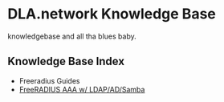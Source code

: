 # DLA.network Knowledge Base
knowledgebase and all tha blues baby. 

## Knowledge Base Index
- Freeradius Guides
- [FreeRADIUS AAA w/ LDAP/AD/Samba](docs/freeradius/md)
